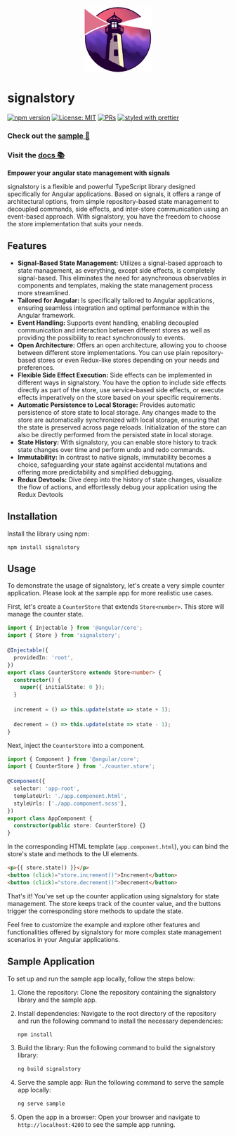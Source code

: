 <p align="center">
 <img width="30%" height="30%" src="signalstory.png">
</p>

# signalstory

<p align="center">

[![npm version](https://badge.fury.io/js/signalstory.svg)](https://badge.fury.io/js/signalstory)
[![License: MIT](https://img.shields.io/badge/License-MIT-yellow.svg)](https://opensource.org/licenses/MIT)
[![PRs](https://img.shields.io/badge/PRs-welcome-brightgreen.svg?style=flat-square)]()
[![styled with prettier](https://img.shields.io/badge/styled_with-prettier-ff69b4.svg?style=flat-square)](https://github.com/prettier/prettier)

</p>

### Check out the [sample 🚀 ](https://stackblitz.com/edit/stackblitz-starters-bjnmnr?file=src%2Fapp%2Fstate%2Fbooks.store.ts)

### Visit the [docs 📚 ](https://zuriscript.github.io/signalstory/)

**Empower your angular state management with signals**

signalstory is a flexible and powerful TypeScript library designed specifically for Angular applications. Based on signals, it offers a range of architectural options, from simple repository-based state management to decoupled commands, side effects, and inter-store communication using an event-based approach. With signalstory, you have the freedom to choose the store implementation that suits your needs.

## Features

- **Signal-Based State Management:** Utilizes a signal-based approach to state management, as everything, except side effects, is completely signal-based. This eliminates the need for asynchronous observables in components and templates, making the state management process more streamlined.
- **Tailored for Angular:** Is specifically tailored to Angular applications, ensuring seamless integration and optimal performance within the Angular framework.
- **Event Handling:** Supports event handling, enabling decoupled communication and interaction between different stores as well as providing the possibility to react synchronously to events.
- **Open Architecture:** Offers an open architecture, allowing you to choose between different store implementations. You can use plain repository-based stores or even Redux-like stores depending on your needs and preferences.
- **Flexible Side Effect Execution:** Side effects can be implemented in different ways in signalstory. You have the option to include side effects directly as part of the store, use service-based side effects, or execute effects imperatively on the store based on your specific requirements.
- **Automatic Persistence to Local Storage:** Provides automatic persistence of store state to local storage. Any changes made to the store are automatically synchronized with local storage, ensuring that the state is preserved across page reloads. Initialization of the store can also be directly performed from the persisted state in local storage.
- **State History:** With signalstory, you can enable store history to track state changes over time and perform undo and redo commands.
- **Immutability:** In contrast to native signals, immutability becomes a choice, safeguarding your state against accidental mutations and offering more predictability and simplified debugging.
- **Redux Devtools:** Dive deep into the history of state changes, visualize the flow of actions, and effortlessly debug your application using the Redux Devtools

## Installation

Install the library using npm:

```shell
npm install signalstory
```

## Usage

To demonstrate the usage of signalstory, let's create a very simple counter application.
Please look at the sample app for more realistic use cases.

First, let's create a `CounterStore` that extends `Store<number>`. This store will manage the counter state.

```typescript
import { Injectable } from '@angular/core';
import { Store } from 'signalstory';

@Injectable({
  providedIn: 'root',
})
export class CounterStore extends Store<number> {
  constructor() {
    super({ initialState: 0 });
  }

  increment = () => this.update(state => state + 1);

  decrement = () => this.update(state => state - 1);
}
```

Next, inject the `CounterStore` into a component.

```typescript
import { Component } from '@angular/core';
import { CounterStore } from './counter.store';

@Component({
  selector: 'app-root',
  templateUrl: './app.component.html',
  styleUrls: ['./app.component.scss'],
})
export class AppComponent {
  constructor(public store: CounterStore) {}
}
```

In the corresponding HTML template (`app.component.html`), you can bind the store's state and methods to the UI elements.

```html
<p>{{ store.state() }}</p>
<button (click)="store.increment()">Increment</button>
<button (click)="store.decrement()">Decrement</button>
```

That's it! You've set up the counter application using signalstory for state management. The store keeps track of the counter value, and the buttons trigger the corresponding store methods to update the state.

Feel free to customize the example and explore other features and functionalities offered by signalstory for more complex state management scenarios in your Angular applications.

## Sample Application

To set up and run the sample app locally, follow the steps below:

1. Clone the repository: Clone the repository containing the signalstory library and the sample app.

2. Install dependencies: Navigate to the root directory of the repository and run the following command to install the necessary dependencies:

   ```bash
   npm install
   ```

3. Build the library: Run the following command to build the signalstory library:

   ```bash
   ng build signalstory
   ```

4. Serve the sample app: Run the following command to serve the sample app locally:

   ```bash
   ng serve sample
   ```

5. Open the app in a browser: Open your browser and navigate to `http://localhost:4200` to see the sample app running.
